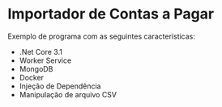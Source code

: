 # Importador de Contas a Pagar

Exemplo de programa com as seguintes características:
- .Net Core 3.1
- Worker Service
- MongoDB
- Docker
- Injeção de Dependência
- Manipulação de arquivo CSV
